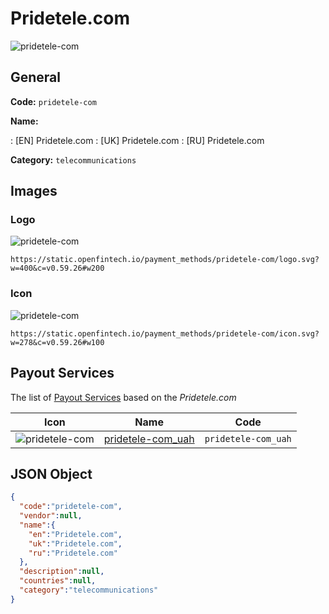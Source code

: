 
# Pridetele.com 
![pridetele-com](https://static.openfintech.io/payment_methods/pridetele-com/logo.svg?w=400&c=v0.59.26#w200)  

## General 
**Code:** `pridetele-com` 
 
**Name:** 
 
:	[EN] Pridetele.com 
:	[UK] Pridetele.com 
:	[RU] Pridetele.com 
 
**Category:** `telecommunications` 
 

## Images 

### Logo 
![pridetele-com](https://static.openfintech.io/payment_methods/pridetele-com/logo.svg?w=400&c=v0.59.26#w200)  

```
https://static.openfintech.io/payment_methods/pridetele-com/logo.svg?w=400&c=v0.59.26#w200
```  

### Icon 
![pridetele-com](https://static.openfintech.io/payment_methods/pridetele-com/icon.svg?w=278&c=v0.59.26#w100)  

```
https://static.openfintech.io/payment_methods/pridetele-com/icon.svg?w=278&c=v0.59.26#w100
```  

## Payout Services 
 
The list of [Payout Services](/payout-services/) based on the _Pridetele.com_ 

|Icon|Name|Code| 
|:---:|:---:|:---:| 
|![pridetele-com](https://static.openfintech.io/payout_methods/pridetele-com/icon.svg?w=278&c=v0.59.26#w40) |[pridetele-com_uah](/payout-services/pridetele-com_uah/)|`pridetele-com_uah`| 
 

## JSON Object 

```json
{
  "code":"pridetele-com",
  "vendor":null,
  "name":{
    "en":"Pridetele.com",
    "uk":"Pridetele.com",
    "ru":"Pridetele.com"
  },
  "description":null,
  "countries":null,
  "category":"telecommunications"
}
```  

